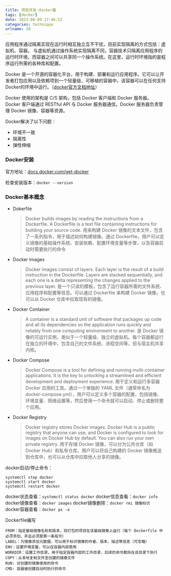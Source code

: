 ```yaml
---
title: 项目开发-docker篇
tags: [docker]
date: 2023-08-09 17:46:52
categories: technique
urlname: 20
---
```


应用程序通过隔离实现在运行时相互独立互不干扰，目前实现隔离的方式包括：虚拟机、容器。
与虚拟机通过操作系统实现隔离不同，容器技术只隔离应用程序的运行时环境，而容器之间可以共享同一个操作系统。在这里，运行时环境指的是程序运行所需的各种库和配置。


Docker 是一个开源的容器化平台，用于构建、部署和运行应用程序。它可以让开发者打包应用以及依赖项到一个轻量级、可移植的容器中，该容器可以在任何支持Docker的环境中运行。（[docker官方文档地址][1]）

Docker 使用的架构是 C/S 架构，包括 Docker 客户端和 Docker 服务器。Docker 客户端通过 RESTful API 与 Docker 服务器通信，Docker 服务器负责管理 Docker 镜像、容器等资源。

Docker解决了以下问题：

- 环境不一致
- 隔离性
- 弹性伸缩

### Docker安装

官方地址：[docs.docker.com/get-docker][2] 

检查安装版本：`docker --version`

### Docker基本概念
- Dokerfile
  > Docker builds images by reading the instructions from a Dockerfile. A Dockerfile is a text file containing instructions for building your source code. 
  > 用来构建 Docker 镜像的文本文件，包含了一系列指令，用于描述如何构建镜像。通过 Dockerfile，用户可以定义镜像的基础操作系统、安装依赖、配置环境变量等步骤，以及容器启动时需要执行的命令
- Docker Images
  > Docker images consist of layers. Each layer is the result of a build instruction in the Dockerfile. Layers are stacked sequentially, and each one is a delta representing the changes applied to the previous layer.
  > 是一个只读的模板，包含了运行容器所需的文件系统、应用程序和配置等信息。可以通过 Dockerfile 来构建 Docker 镜像，也可以从 Docker 仓库中拉取现有的镜像。
- Docker Container
  > A container is a standard unit of software that packages up code and all its dependencies so the application runs quickly and reliably from one computing environment to another.
  > 是 Docker 镜像的可运行实例，类似于一个轻量级、独立的虚拟机。每个容器都运行在独立的环境中，包含自己的文件系统、进程空间等，但与宿主机共享内核。
- Docker Compose
  > Docker Compose is a tool for defining and running multi-container applications. It is the key to unlocking a streamlined and efficient development and deployment experience.
  > 用于定义和运行多容器 Docker 应用的工具。通过一个单独的 YAML 文件（通常命名为 docker-compose.yml），用户可以定义多个容器的配置，包括镜像、环境变量、网络设置等，然后使用一个命令就可以启动、停止或删除整个应用。
- Docker Registry
  > Docker registry stores Docker images. Docker Hub is a public registry that anyone can use, and Docker is configured to look for images on Docker Hub by default. You can also run your own private registry.
  > 用于存储 Docker 镜像，可以分为公共仓库（如 Docker Hub）和私有仓库。用户可以将自己构建的 Docker 镜像推送到仓库中，也可以从仓库中拉取他人分享的镜像。
  


docker启动/停止命令：
```
systemctl stop docker
systemctl start docker
systemctl restart docker
```
docker状态查看：`systemctl status docker`
docker信息查看：`docker info`
docker镜像查看：`docker images`
docker镜像删除：`docker rmi 镜像标识`
docker容器查看：`docker ps -a`

Dockerfile编写
```
FROM：指定基础镜像名称和版本，将打包的项目在该基础镜像上运行（每个 Dockerfile 中必须添加，并且必须是第一条指令）
LABEL：为镜像添加元数据，可以用于标识镜像的作者、版本、描述等信息（可忽略）
ENV：设置环境变量，可以在容器内部使用
WORKDIR：设置工作目录，用于指定容器内部的工作目录，后续的命令都将在该目录下执行
COPY：从本地复制文件至创建的镜像文件
RUN: 对创建的镜像使用的命令
CMD: 容器被创建启动时执行的命令
```



[1]: https://docs.docker.com/
[2]: https://docs.docker.com/get-docker/